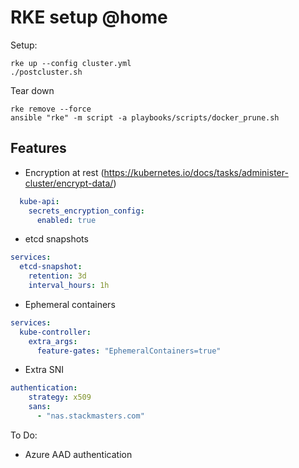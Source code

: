 # RKE setup @home

Setup:

```
rke up --config cluster.yml
./postcluster.sh
```

Tear down

```
rke remove --force
ansible "rke" -m script -a playbooks/scripts/docker_prune.sh
```

## Features

- Encryption at rest (https://kubernetes.io/docs/tasks/administer-cluster/encrypt-data/) 

```yaml
  kube-api:
    secrets_encryption_config:
      enabled: true
```

- etcd snapshots

```yaml
services:
  etcd-snapshot:
    retention: 3d
    interval_hours: 1h
```

- Ephemeral containers

```yaml
services:
  kube-controller:
    extra_args:
      feature-gates: "EphemeralContainers=true"
```

- Extra SNI

```yaml
authentication:
    strategy: x509
    sans:
      - "nas.stackmasters.com"
```

To Do:
- Azure AAD authentication
